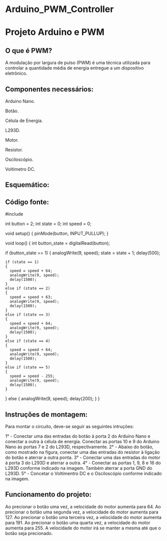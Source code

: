 # Arduino_PWM_Controller

<h1>Projeto Arduino e PWM</h1>

<h2>O que é PWM?</h2> 

<p>A modulação por largura de pulso (PWM) é uma técnica utilizada para controlar a quantidade média de energia entregue a um dispositivo eletrônico.</p>

<h2>Componentes necessários:</h2> 

<p>Arduino Nano.</p>
<p>Botão.</p>
<p>Célula de Energia.</p>
<p>L293D.</p>
<p>Motor.</p>
<p>Resistor.</p>
<p>Osciloscópio.</p>
<p>Voltímetro DC.</p>

<h2>Esquemático:</h2> 

<h2>Código fonte:</h2> 

<p> 
#include <Arduino.h>

int button = 2;
int state = 0;
int speed = 0;

void setup()
{
  pinMode(button, INPUT_PULLUP);
}

void loop()
{
  int button_state = digitalRead(button);

  if (button_state == 1)
  {
    analogWrite(9, speed);
    state = state + 1;
    delay(500);

    if (state == 1)
    {
      speed = speed + 64;
      analogWrite(9, speed);
      delay(1500);
    }
    else if (state == 2)
    {
      speed = speed + 63;
      analogWrite(9, speed);
      delay(1500);
    }
    else if (state == 3)
    {
      speed = speed + 64;
      analogWrite(9, speed);
      delay(1500);
    }
    else if (state == 4)
    {
      speed = speed + 64;
      analogWrite(9, speed);
      delay(1500);
    }
    else if (state == 5)
    {
      speed = speed - 255;
      analogWrite(9, speed);
      delay(1500);
    }
  }
  else
  {
    analogWrite(9, speed);
    delay(200);
  }
}
</p>

<h2>Instruções de montagem:</h2> 

<p>Para montar o circuito, deve-se seguir as seguintes intruções:</p>

<p>
1° - Conectar uma das entradas do botão à porta 2 do Arduino Nano e conectar a outra à célula de energia. Conectar as portas 10 e 9 do Arduino Nano às portas 7 e 2 do L293D, respectivamente.
2° - Abaixo do botão, como mostrado na figura, conectar uma das entradas do resistor à ligação do botão e aterrar a outra ponta.  
3° - Conectar uma das entradas do motor à porta 3 do L293D e aterrar a outra. 
4° - Conectar as portas 1, 9, 8 e 16 do L293D conforme indicado na imagem. Também aterrar a porta GND do L293D. 
5° - Concetar o Voltímentro DC e o Osciloscópio conforme indicado na imagem. 

<h2>Funcionamento do projeto:</h2> 

<p>
Ao precionar o botão uma vez, a velocidade do motor aumenta para 64.
Ao precionar o botão uma segunda vez, a velocidade do motor aumenta para 127.
Ao precionar o botão uma terceira vez, a velocidade do motor aumenta para 191.
Ao precionar o botão uma quarta vez, a velocidade do motor aumenta para 255. 
A velocidade do motor irá se manter a mesma até que o botão seja precionado. 
</p> 
